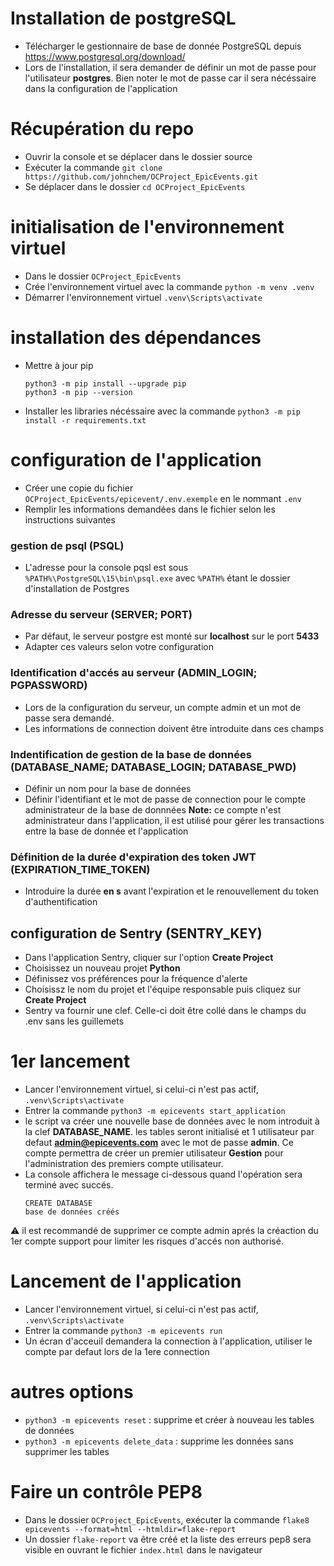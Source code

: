 # Installation de postgreSQL
- Télécharger le gestionnaire de base de donnée PostgreSQL depuis https://www.postgresql.org/download/
- Lors de l'installation, il sera demander de définir un mot de passe pour l'utilisateur **postgres**. Bien noter le mot de passe car il sera nécéssaire dans la configuration de l'application

# Récupération du repo
- Ouvrir la console et se déplacer dans le dossier source
- Exécuter la commande `git clone https://github.com/johnchem/OCProject_EpicEvents.git`
- Se déplacer dans le dossier `cd OCProject_EpicEvents`

# initialisation de l'environnement virtuel
- Dans le dossier `OCProject_EpicEvents`
- Crée l'environnement virtuel avec la commande `python -m venv .venv`
- Démarrer l'environnement virtuel `.venv\Scripts\activate`

# installation des dépendances
- Mettre à jour pip
    ```
    python3 -m pip install --upgrade pip
    python3 -m pip --version
    ```
- Installer les libraries nécéssaire avec la commande `python3 -m pip install -r requirements.txt`

# configuration de l'application
- Créer une copie du fichier `OCProject_EpicEvents/epicevent/.env.exemple` en le nommant `.env`
- Remplir les informations demandées dans le fichier selon les instructions suivantes

### gestion de psql (PSQL)
- L'adresse pour la console pqsl est sous `%PATH%\PostgreSQL\15\bin\psql.exe` avec `%PATH%` étant le dossier d'installation de Postgres

### Adresse du serveur (SERVER; PORT)
- Par défaut, le serveur postgre est monté sur **localhost** sur le port **5433**
- Adapter ces valeurs selon votre configuration

### Identification d'accés au serveur (ADMIN_LOGIN; PGPASSWORD)
- Lors de la configuration du serveur, un compte admin et un mot de passe sera demandé.
- Les informations de connection doivent être introduite dans ces champs

### Indentification de gestion de la base de données (DATABASE_NAME; DATABASE_LOGIN; DATABASE_PWD)
- Définir un nom pour la base de données
- Définir l'identifiant et le mot de passe de connection pour le compte administrateur de la base de donnnées
**Note:** ce compte n'est administrateur dans l'application, il est utilisé pour gérer les transactions entre la base de donnée et l'application

### Définition de la durée d'expiration des token JWT (EXPIRATION_TIME_TOKEN)
- Introduire la durée **en s** avant l'expiration et le renouvellement du token d'authentification

## configuration de Sentry (SENTRY_KEY)
- Dans l'application Sentry, cliquer sur l'option **Create Project**
- Choisissez un nouveau projet **Python**
- Définissez vos préférences pour la fréquence d'alerte
- Choisissz le nom du projet et l'équipe responsable puis cliquez sur **Create Project**
- Sentry va fournir une clef. Celle-ci doit être collé dans le champs du .env sans les guillemets  

# 1er lancement
- Lancer l'environnement virtuel, si celui-ci n'est pas actif, `.venv\Scripts\activate`
- Entrer la commande `python3 -m epicevents start_application`
- le script va créer une nouvelle base de données avec le nom introduit à la clef **DATABASE_NAME**. les tables seront initialisé et 1 utilisateur par defaut **admin@epicevents.com** avec le mot de passe **admin**. Ce compte permettra de créer un premier utilisateur **Gestion** pour l'administration des premiers compte utilisateur.
- La console affichera le message ci-dessous quand l'opération sera terminé avec succés.
    ```
    CREATE DATABASE
    base de données créés
    ```

:warning: il est recommandé de supprimer ce compte admin aprés la créaction du 1er compte support pour limiter les risques d'accés non authorisé. 

# Lancement de l'application
- Lancer l'environnement virtuel, si celui-ci n'est pas actif, `.venv\Scripts\activate`
- Entrer la commande `python3 -m epicevents run`
- Un écran d'acceuil demandera la connection à l'application, utiliser le compte par defaut lors de la 1ere connection

# autres options
- `python3 -m epicevents reset` : supprime et créer à nouveau les tables de données
- `python3 -m epicevents delete_data` : supprime les données sans supprimer les tables

# Faire un contrôle PEP8
- Dans le dossier `OCProject_EpicEvents`, exécuter la commande `flake8 epicevents --format=html --htmldir=flake-report`
- Un dossier `flake-report` va être créé et la liste des erreurs pep8 sera visible en ouvrant le fichier `index.html` dans le navigateur 